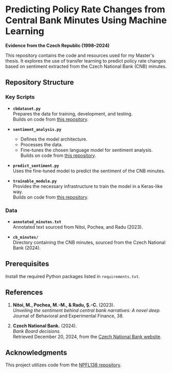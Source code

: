# Predicting Policy Rate Changes from Central Bank Minutes Using Machine Learning  
**Evidence from the Czech Republic (1998–2024)**  

This repository contains the code and resources used for my Master's thesis. It explores the use of transfer learning to predict policy rate changes based on sentiment extracted from the Czech National Bank (CNB) minutes.  

## Repository Structure  

### Key Scripts  
- **`cbdataset.py`**  
  Prepares the data for training, development, and testing.  
  Builds on code from [this repository](https://github.com/ufal/npfl138?tab=readme-ov-file).  

- **`sentiment_analysis.py`**  
  - Defines the model architecture.  
  - Processes the data.  
  - Fine-tunes the chosen language model for sentiment analysis.  
  Builds on code from [this repository](https://github.com/ufal/npfl138?tab=readme-ov-file).  

- **`predict_sentiment.py`**  
  Uses the fine-tuned model to predict the sentiment of the CNB minutes.  

- **`trainable_module.py`**  
  Provides the necessary infrastructure to train the model in a Keras-like way.  
  Builds on code from [this repository](https://github.com/ufal/npfl138?tab=readme-ov-file).  

### Data  
- **`annotated_minutes.txt`**  
  Annotated text sourced from Nitoi, Pochea, and Radu (2023).  

- **`cb_minutes/`**  
  Directory containing the CNB minutes, sourced from the Czech National Bank (2024).  

## Prerequisites  
Install the required Python packages listed in `requirements.txt`.  

## References  
1. **Nitoi, M., Pochea, M.-M., & Radu, Ş.-C.** (2023).  
   *Unveiling the sentiment behind central bank narratives: A novel deep.*  
   Journal of Behavioral and Experimental Finance, 38.  

2. **Czech National Bank.** (2024).  
   *Bank Board decisions.*  
   Retrieved December 20, 2024, from the [Czech National Bank website](https://www.cnb.cz/en/monetary-policy/bank-board-decisions/).  

## Acknowledgments  
This project utilizes code from the [NPFL138 repository](https://github.com/ufal/npfl138?tab=readme-ov-file).  
